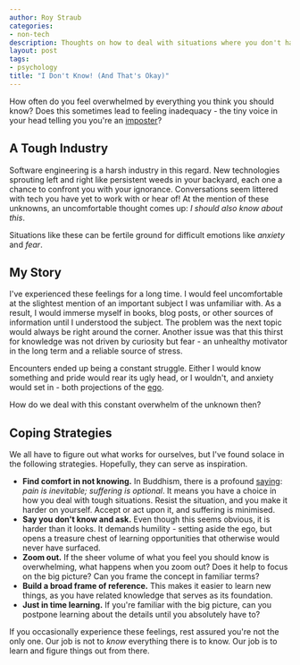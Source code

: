 ```yaml
---
author: Roy Straub
categories:
- non-tech
description: Thoughts on how to deal with situations where you don't have the answer
layout: post
tags:
- psychology
title: "I Don't Know! (And That's Okay)"
---
```


How often do you feel overwhelmed by everything you think you should know? Does this sometimes lead to feeling inadequacy - the tiny voice in your head telling you you're an [imposter](https://en.wikipedia.org/wiki/Impostor_syndrome)?

## A Tough Industry

Software engineering is a harsh industry in this regard. New technologies sprouting left and right like persistent weeds in your backyard, each one a chance to confront you with your ignorance. Conversations seem littered with tech you have yet to work with or hear of! At the mention of these unknowns, an uncomfortable thought comes up: *I should also know about this*.

Situations like these can be fertile ground for difficult emotions like *anxiety* and *fear*.

## My Story

I've experienced these feelings for a long time. I would feel uncomfortable at the slightest mention of an important subject I was unfamiliar with. As a result, I would immerse myself in books, blog posts, or other sources of information until I understood the subject. The problem was the next topic would always be right around the corner. Another issue was that this thirst for knowledge was not driven by curiosity but fear - an unhealthy motivator in the long term and a reliable source of stress.

Encounters ended up being a constant struggle. Either I would know something and pride would rear its ugly head, or I wouldn't, and anxiety would set in - both projections of the [ego](https://www.psychologytoday.com/us/blog/theory-knowledge/202105/what-is-the-ego).

How do we deal with this constant overwhelm of the unknown then?

## Coping Strategies 

We all have to figure out what works for ourselves, but I've found solace in the following strategies. Hopefully, they can serve as inspiration.

- **Find comfort in not knowing.** In Buddhism, there is a profound [saying](https://www.colinwbates.com/pain-and-suffering-buddhism/ ): *pain is inevitable; suffering is optional*. It means you have a choice in how you deal with tough situations. Resist the situation, and you make it harder on yourself. Accept or act upon it, and suffering is minimised.
- **Say you don't know and ask.** Even though this seems obvious, it is harder than it looks. It demands humility - setting aside the ego, but opens a treasure chest of learning opportunities that otherwise would never have surfaced.
- **Zoom out.** If the sheer volume of what you feel you should know is overwhelming, what happens when you zoom out? Does it help to focus on the big picture? Can you frame the concept in familiar terms?
- **Build a broad frame of reference.** This makes it easier to learn new things, as you have related knowledge that serves as its foundation.
- **Just in time learning.** If you're familiar with the big picture, can you postpone learning about the details until you absolutely have to?

If you occasionally experience these feelings, rest assured you're not the only one. Our job is not to *know* everything there is to know. Our job is to learn and figure things out from there.